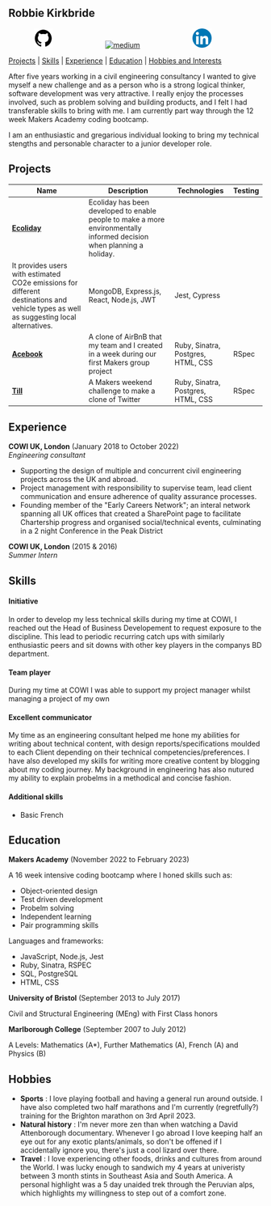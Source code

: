 ## Robbie Kirkbride

<a href="https://github.com/rkirkbride13">
<img src="github.png" alt="github" hspace="50" height="38" width="38"></a> <a href="https://medium.com/@robbie_kirkbride">
<img src="https://cdn1.iconfinder.com/data/icons/social-media-circle-7/512/Circled_Medium_svg5-512.png" alt="medium" hspace="50" height="38" width="38"></a> <a href="https://www.linkedin.com/in/robbie-kirkbride-80103a145/">
<img src="linkedin.png" alt="linkedin" hspace="50" height="38" width="38"></a>

[Projects](#Projects) | [Skills](#Skills) | [Experience](#Experience) | [Education](#Education) | [Hobbies and Interests](#Hobbies) 

After five years working in a civil engineering consultancy I wanted to give myself a new challenge and as a person who is a strong logical thinker, software development was very attractive. I really enjoy the processes involved, such as problem solving and building products, and I felt I had transferable skills to bring with me. I am currently part way through the 12 week Makers Academy coding bootcamp. 

I am an enthusiastic and gregarious individual looking to bring my technical stengths and personable character to a junior developer role.

## Projects

| Name               | Description                                 | Technologies      | Testing
| -------------------| --------------------------------------------| ----------------- |----------
| **[Ecoliday](https://github.com/rkirkbride13/Ecoliday)**  | Ecoliday has been developed to enable people to make a more environmentally informed decision when planning a holiday.
It provides users with estimated CO2e emissions for different destinations and vehicle types as well as suggesting local alternatives.                           | MongoDB, Express.js, React, Node.js, JWT | Jest, Cypress
| **[Acebook](https://github.com/rkirkbride13/acebook-mern)**      | A clone of AirBnB that my team and I created in a week during our first Makers  group project                               | Ruby, Sinatra, Postgres, HTML, CSS | RSpec              |
| **[Till](https://github.com/rkirkbride13/tech-tests/tree/main/till)**        | A Makers weekend challenge to make a clone of Twitter                                  | Ruby, Sinatra, Postgres, HTML, CSS | RSpec


## Experience

**COWI UK, London** (January 2018 to October 2022)  
*Engineering consultant*

- Supporting the design of multiple and concurrent civil engineering projects across the UK and abroad.
- Project management with responsibility to supervise team, lead client communication and ensure adherence of quality assurance processes.
- Founding member of the "Early Careers Network"; an interal network spanning all UK offices that created a SharePoint page to facilitate Chartership progress and organised social/technical events, culminating in a 2 night Conference in the Peak District

**COWI UK, London** (2015 & 2016)  
*Summer Intern*

## Skills

#### Initiative
In order to develop my less technical skills during my time at COWI, I reached out the Head of Business Developement to request exposure to the discipline. This lead to periodic recurring catch ups with similarly enthusiastic peers and sit downs with other key players in the companys BD department.

#### Team player
During my time at COWI I was able to support my project manager whilst managing a project of my own

#### Excellent communicator
My time as an engineering consultant helped me hone my abilities for writing about technical content, with design reports/specifications moulded to each Client depending on their technical competencies/preferences. I have also developed my skills for writing more creative content by blogging about my coding journey. My background in engineering has also nutured my ability to explain probelms in a methodical and concise fashion.

#### Additional skills
- Basic French

## Education

**Makers Academy** (November 2022 to February 2023)

A 16 week intensive coding bootcamp where I honed skills such as:
- Object-oriented design
- Test driven development
- Probelm solving
- Independent learning
- Pair programming skills

Languages and frameworks:
- JavaScript, Node.js, Jest
- Ruby, Sinatra, RSPEC
- SQL, PostgreSQL
- HTML, CSS

**University of Bristol** (September 2013 to July 2017)

Civil and Structural Engineering (MEng) with First Class honors

**Marlborough College** (September 2007 to July 2012)

A Levels: Mathematics (A*), Further Mathematics (A), French (A) and Physics (B)

## Hobbies

- **Sports** : I love playing football and having a general run around outside. I have also completed two half marathons and I'm currently (regretfully?) training for the Brighton marathon on 3rd April 2023.
- **Natural history** : I'm never more zen than when watching a David Attenborough documentary. Whenever I go abroad I love keeping half an eye out for any exotic plants/animals, so don't be offened if I accidentally ignore you, there's just a cool lizard over there.
- **Travel** : I love experiencing other foods, drinks and cultures from around the World. I was lucky enough to sandwich my 4 years at univeristy between 3 month stints in Southeast Asia and South America. A personal highlight was a 5 day unaided trek through the Peruvian alps, which highlights my willingness to step out of a comfort zone.
